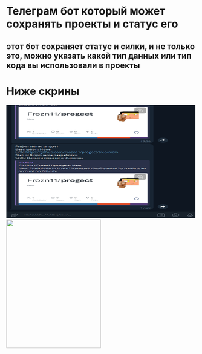# **Телеграм бот** который может **сохранять проекты и статус его**
## этот бот **сохраняет статус** и **силки**, и не только это, можно указать какой тип данных или тип кода вы использовали в проекты
# Ниже скрины
<img src="https://github.com/Frozn11/telebot-projects-list/blob/main/Images/1.png" width="500" height="300" /> <img src="https://github.com/Frozn11/progect/blob/main/Lesons/images/Telegram_HaNFdiY6Qf.png" width="250" height="340" />
